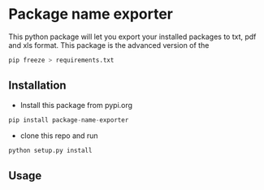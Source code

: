 # Package name exporter
This python package will let you export your installed packages to txt, pdf and xls format.
This package is the advanced version of the 

```python
pip freeze > requirements.txt
```

## Installation

* Install this package from pypi.org 

```python
pip install package-name-exporter
```
* clone this repo and run 

```python
python setup.py install
```

## Usage
